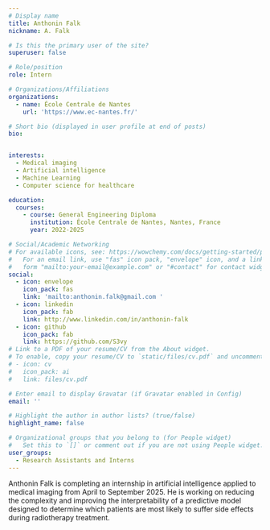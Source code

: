```yaml
---
# Display name
title: Anthonin Falk
nickname: A. Falk

# Is this the primary user of the site?
superuser: false

# Role/position
role: Intern

# Organizations/Affiliations
organizations:
  - name: École Centrale de Nantes
    url: 'https://www.ec-nantes.fr/'

# Short bio (displayed in user profile at end of posts)
bio: 


interests:
  - Medical imaging 
  - Artificial intelligence 
  - Machine Learning 
  - Computer science for healthcare

education:
  courses:
    - course: General Engineering Diploma
      institution: École Centrale de Nantes, Nantes, France
      year: 2022-2025

# Social/Academic Networking
# For available icons, see: https://wowchemy.com/docs/getting-started/page-builder/#icons
#   For an email link, use "fas" icon pack, "envelope" icon, and a link in the
#   form "mailto:your-email@example.com" or "#contact" for contact widget.
social:
  - icon: envelope
    icon_pack: fas
    link: 'mailto:anthonin.falk@gmail.com '
  - icon: linkedin
    icon_pack: fab
    link: http://www.linkedin.com/in/anthonin-falk
  - icon: github
    icon_pack: fab
    link: https://github.com/S3vy
# Link to a PDF of your resume/CV from the About widget.
# To enable, copy your resume/CV to `static/files/cv.pdf` and uncomment the lines below.
# - icon: cv
#   icon_pack: ai
#   link: files/cv.pdf

# Enter email to display Gravatar (if Gravatar enabled in Config)
email: ''

# Highlight the author in author lists? (true/false)
highlight_name: false

# Organizational groups that you belong to (for People widget)
#   Set this to `[]` or comment out if you are not using People widget.
user_groups:
  - Research Assistants and Interns
---
```


Anthonin Falk is completing an internship in artificial intelligence applied to medical imaging from 
April to September 2025. He is working on reducing the complexity and improving the 
interpretability of a predictive model designed to determine which patients are most likely to suffer 
side effects during radiotherapy treatment. 
